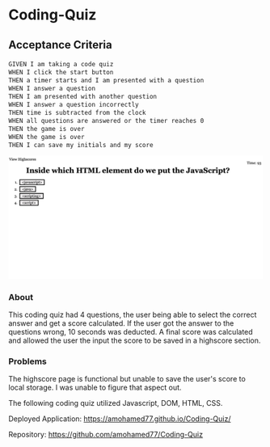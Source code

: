 # Coding-Quiz
## Acceptance Criteria 
```
GIVEN I am taking a code quiz
WHEN I click the start button
THEN a timer starts and I am presented with a question
WHEN I answer a question
THEN I am presented with another question
WHEN I answer a question incorrectly
THEN time is subtracted from the clock
WHEN all questions are answered or the timer reaches 0
THEN the game is over
WHEN the game is over
THEN I can save my initials and my score
```

![Screenshot](./assets/Screenshot.png)
### About
This coding quiz had 4 questions, the user being able to select the correct answer and get a score calculated. If the user got the answer to the questions wrong, 10 seconds was deducted. A final score was calculated and allowed the user the input the score to be saved in a highscore section.


### Problems
The highscore page is functional but unable to save the user's score to local storage. I was unable to figure that aspect out.

The following coding quiz utilized Javascript, DOM, HTML, CSS.


Deployed Application: https://amohamed77.github.io/Coding-Quiz/

Repository: https://github.com/amohamed77/Coding-Quiz